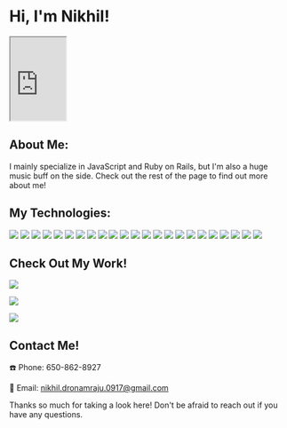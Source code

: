 # Hi, I'm Nikhil! 
<iframe src="https://giphy.com/embed/FAFo1M7EC4gRZ4HETH" width="100"></iframe>

## About Me:
I mainly specialize in JavaScript and Ruby on Rails, but I'm also a huge music buff on the side. Check out the rest of the page to find out more about me!

## My Technologies:
<img src="https://img.shields.io/badge/-gray?style=flat-square&logo=HTML5"> <img src="https://img.shields.io/badge/-gray?style=flat-square&logo=CSS3"> <img src="https://img.shields.io/badge/-gray?style=flat-square&logo=JavaScript"> <img src="https://img.shields.io/badge/-gray?style=flat-square&logo=Next.JS"> <img src="https://img.shields.io/badge/-gray?style=flat-square&logo=GNOME Terminal"> <img src="https://img.shields.io/badge/-gray?style=flat-square&logo=C#"> <img src="https://img.shields.io/badge/-gray?style=flat-square&logo=Python"> <img src="https://img.shields.io/badge/-gray?style=flat-square&logo=Ruby"> <img src="https://img.shields.io/badge/-gray?style=flat-square&logo=Create React App"> <img src="https://img.shields.io/badge/-gray?style=flat-square&logo=Redux"> <img src="https://img.shields.io/badge/-gray?style=flat-square&logo=GraphQL"> <img src="https://img.shields.io/badge/-gray?style=flat-square&logo=Node.JS"> <img src="https://img.shields.io/badge/-gray?style=flat-square&logo=Express"> <img src="https://img.shields.io/badge/-gray?style=flat-square&logo=MongoDB"> <img src="https://img.shields.io/badge/-gray?style=flat-square&logo=Firebase"> <img src="https://img.shields.io/badge/-gray?style=flat-square&logo=Postgresql"> <img src="https://img.shields.io/badge/-gray?style=flat-square&logo=SQLite"> <img src="https://img.shields.io/badge/-gray?style=flat-square&logo=RubyOnRails"> <img src="https://img.shields.io/badge/-gray?style=flat-square&logo=AmazonAWS"> <img src="https://img.shields.io/badge/-gray?style=flat-square&logo=Prisma"> <img src="https://img.shields.io/badge/-gray?style=flat-square&logo=Next.JS"> <img src="https://img.shields.io/badge/-gray?style=flat-square&logo=Prisma"> <img src="https://img.shields.io/badge/-gray?style=flat-square&logo=Docker">


## Check Out My Work!

[<img src="https://img.shields.io/badge/-LinkedIn-blue?style=flat-square&logo=LinkedIn">](https://www.linkedin.com/in/nikhil-dronamraju-154818144/)

[<img src="https://img.shields.io/badge/-Portfolio-gray.svg?logo=Vercel">](<https://nikhildronamraju-next-portfolio.vercel.app>)

[<img src="https://img.shields.io/badge/-YouTube-red.svg?logo=YouTube">](<https://www.youtube.com/@landonstrong9161>)

## Contact Me!
:phone: Phone:
  650-862-8927
    
:email: Email:
  nikhil.dronamraju.0917@gmail.com

Thanks so much for taking a look here! Don't be afraid to reach out if you have any questions.

<!---
nikhil-dronamraju/nikhil-dronamraju is a ✨ special ✨ repository because its `README.md` (this file) appears on your GitHub profile.
You can click the Preview link to take a look at your changes.
--->
